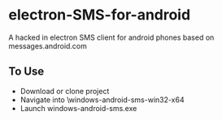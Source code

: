 # electron-SMS-for-android
A hacked in electron SMS client for android phones based on messages.android.com


## To Use
* Download or clone project
* Navigate into \windows-android-sms-win32-x64
* Launch windows-android-sms.exe
